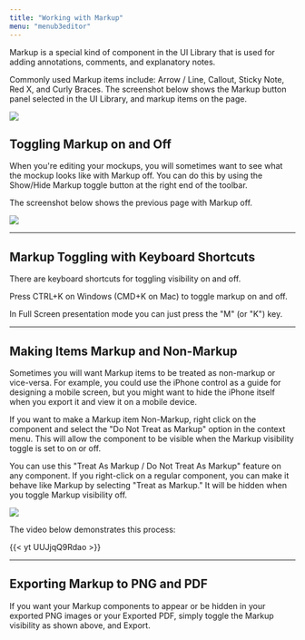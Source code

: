 ```yaml
---
title: "Working with Markup"
menu: "menub3editor"
---
```


Markup is a special kind of component in the UI Library that is used for adding annotations, comments, and explanatory notes.

Commonly used Markup items include: Arrow / Line, Callout, Sticky Note, Red X, and Curly Braces. The screenshot below shows the Markup button panel selected in the UI Library, and markup items on the page.

![](//media.balsamiq.com/img/support/docs/m4d/b3/markup-on.png)


## Toggling Markup on and Off

When you're editing your mockups, you will sometimes want to see what the mockup looks like with Markup off. You can do this by using the Show/Hide Markup toggle button at the right end of the toolbar.

The screenshot below shows the previous page with Markup off.

![](//media.balsamiq.com/img/support/docs/m4d/b3/markup-off.png)

* * *

## Markup Toggling with Keyboard Shortcuts

There are keyboard shortcuts for toggling visibility on and off.

Press CTRL+K on Windows (CMD+K on Mac) to toggle markup on and off.

In Full Screen presentation mode you can just press the "M" (or "K") key.

* * *

## Making Items Markup and Non-Markup

Sometimes you will want Markup items to be treated as non-markup or vice-versa. For example, you could use the iPhone control as a guide for designing a mobile screen, but you might want to hide the iPhone itself when you export it and view it on a mobile device.

If you want to make a Markup item Non-Markup, right click on the component and select the "Do Not Treat as Markup" option in the context menu. This will allow the component to be visible when the Markup visibility toggle is set to on or off.

You can use this "Treat As Markup / Do Not Treat As Markup" feature on any component. If you right-click on a regular component, you can make it behave like Markup by selecting "Treat as Markup." It will be hidden when you toggle Markup visibility off.

![](//media.balsamiq.com/img/support/docs/m4d/b3/markup-nonmarkup.png)

The video below demonstrates this process:

{{< yt UUJjqQ9Rdao >}}

* * *

## Exporting Markup to PNG and PDF

If you want your Markup components to appear or be hidden in your exported PNG images or your Exported PDF, simply toggle the Markup visibility as shown above, and Export.
